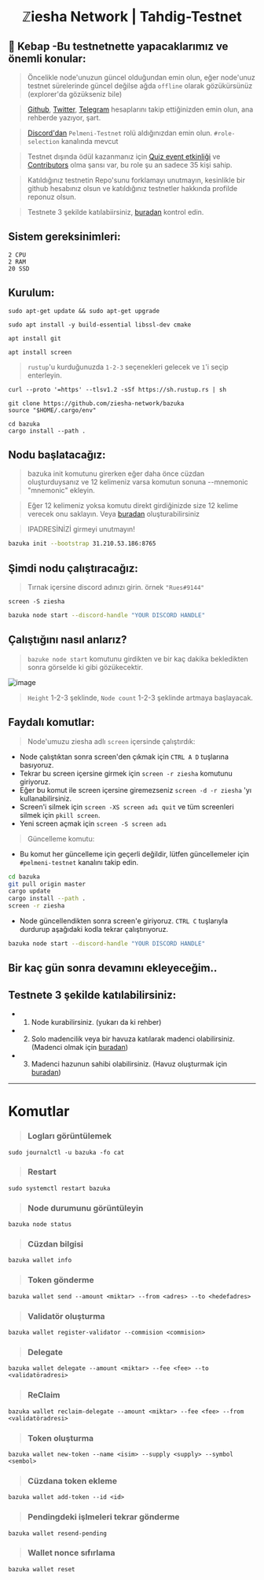 <h1 align="center"> ℤiesha Network | Tahdig-Testnet </h1>


## 🌯 Kebap -Bu testnetnette yapacaklarımız ve önemli konular:

> Öncelikle node'unuzun güncel olduğundan emin olun, eğer node'unuz testnet sürelerinde güncel değilse ağda `offline` olarak gözükürsünüz (explorer'da gözükseniz bile)

> [Github](https://github.com/ziesha-network), [Twitter](https://twitter.com/ZieshaNetwork), [Telegram](https://t.me/ZieshaNetworkOfficial) hesaplarını takip ettiğinizden emin olun, ana rehberde yazıyor, şart.

> [Discord'dan](discord.gg/zieshanetwork) `Pelmeni-Testnet` rolü aldığınızdan emin olun. `#role-selection` kanalında mevcut

> Testnet dışında ödül kazanmanız için [Quiz event etkinliği](https://twitter.com/ZieshaNetwork/status/1614997376892108803?s=20&t=NvIz0IWvWPi2Zn3LpI_8Ug) ve [Contributors](https://discord.com/channels/923604493378154496/1046481849163190343/1046482599415140452) olma şansı var, bu role şu an sadece 35 kişi sahip.

> Katıldığınız testnetin Repo'sunu forklamayı unutmayın, kesinlikle bir github hesabınız olsun ve katıldığınız testnetler hakkında profilde reponuz olsun.

> Testnete 3 şekilde katılabiirsiniz, [buradan](https://github.com/ruesandora/Ziesha-Network/blob/main/README.md#testnete-3-%C5%9Fekilde-kat%C4%B1labilirsiniz) kontrol edin.

## Sistem gereksinimleri:

```
2 CPU
2 RAM
20 SSD
```

## Kurulum:

```
sudo apt-get update && sudo apt-get upgrade
```
```
sudo apt install -y build-essential libssl-dev cmake
```
```
apt install git
```
```
apt install screen
```

> `rustup`'u kurduğunuzda `1-2-3` seçenekleri gelecek ve `1`'i seçip enterleyin.

```
curl --proto '=https' --tlsv1.2 -sSf https://sh.rustup.rs | sh
```
```
git clone https://github.com/ziesha-network/bazuka
source "$HOME/.cargo/env"
```
```
cd bazuka
cargo install --path .
```

## Nodu başlatacağız:
> bazuka init komutunu girerken eğer daha önce cüzdan oluşturduysanız ve 12 kelimeniz varsa komutun sonuna --mnemonic "mnemonic" ekleyin.

> Eğer 12 kelimeniz yoksa komutu direkt girdiğinizde size 12 kelime verecek onu saklayın. Veya [buradan](http://ziesha.network/zeejs/) oluşturabilirsiniz

> IPADRESİNİZİ girmeyi unutmayın!

```sh
bazuka init --bootstrap 31.210.53.186:8765
```

## Şimdi nodu çalıştıracağız:

> Tırnak içersine discord adınızı girin. örnek `"Rues#9144"`

```
screen -S ziesha
```

```sh
bazuka node start --discord-handle "YOUR DISCORD HANDLE"
```

## Çalıştığını nasıl anlarız?

> `bazuke node start` komutunu girdikten ve bir kaç dakika bekledikten sonra görselde ki gibi gözükecektir.

![image](https://user-images.githubusercontent.com/101149671/215362906-ab86fec5-77b5-4a6d-b951-104525cf1b3d.png)

> `Height` 1-2-3 şeklinde, `Node count` 1-2-3 şeklinde artmaya başlayacak.

## Faydalı komutlar:

> Node'umuzu ziesha adlı `screen` içersinde çalıştırdık:

* Node çalıştıktan sonra screen'den çıkmak için `CTRL A D` tuşlarına basıyoruz.
* Tekrar bu screen içersine girmek için `screen -r ziesha` komutunu giriyoruz.
* Eğer bu komut ile screen içersine giremezseniz `screen -d -r ziesha` 'yı kullanabilirsiniz.
* Screen'i silmek için `screen -XS screen adı quit` ve tüm screenleri silmek için `pkill screen`.
* Yeni screen açmak için `screen -S screen adı`

> Güncelleme komutu:

* Bu komut her güncelleme için geçerli değildir, lütfen güncellemeler için `#pelmeni-testnet` kanalını takip edin.

```sh
cd bazuka
git pull origin master
cargo update
cargo install --path .
screen -r ziesha
```
* Node güncellendikten sonra screen'e giriyoruz. `CTRL C` tuşlarıyla durdurup aşağıdaki kodla tekrar çalıştırıyoruz.
```sh
bazuka node start --discord-handle "YOUR DISCORD HANDLE"
```

## Bir kaç gün sonra devamını ekleyeceğim..


## Testnete 3 şekilde katılabilirsiniz:

* 1. Node kurabilirsiniz. (yukarı da ki rehber)
* 2. Solo madencilik veya bir havuza katılarak madenci olabilirsiniz. (Madenci olmak için [buradan](https://github.com/ziesha-network/x-testnet#mine-ziesha-as-a-solo-miner))
* 3. Madenci hazunun sahibi olabilirsiniz. (Havuz oluşturmak için [buradan](https://github.com/ziesha-network/x-testnet#mine-ziesha-in-a-mining-pool))

---
# Komutlar

> ### Logları görüntülemek
```
sudo journalctl -u bazuka -fo cat
```
> ### Restart
```
sudo systemctl restart bazuka
```
> ### Node durumunu görüntüleyin
```
bazuka node status
```

> ### Cüzdan bilgisi
```
bazuka wallet info
```
> ### Token gönderme
```
bazuka wallet send --amount <miktar> --from <adres> --to <hedefadres>
```
> ### Validatör oluşturma
```
bazuka wallet register-validator --commision <commision>
```
> ###  Delegate 
```
bazuka wallet delegate --amount <miktar> --fee <fee> --to <validatöradresi>
```
> ### ReClaim
```
bazuka wallet reclaim-delegate --amount <miktar> --fee <fee> --from <validatöradresi>
```
> ### Token oluşturma
```
bazuka wallet new-token --name <isim> --supply <supply> --symbol <sembol>
```
> ### Cüzdana token ekleme
```
bazuka wallet add-token --id <id>
```
> ### Pendingdeki işlmeleri tekrar gönderme
```
bazuka wallet resend-pending
```
> ### Wallet nonce sıfırlama
```
bazuka wallet reset
```











































